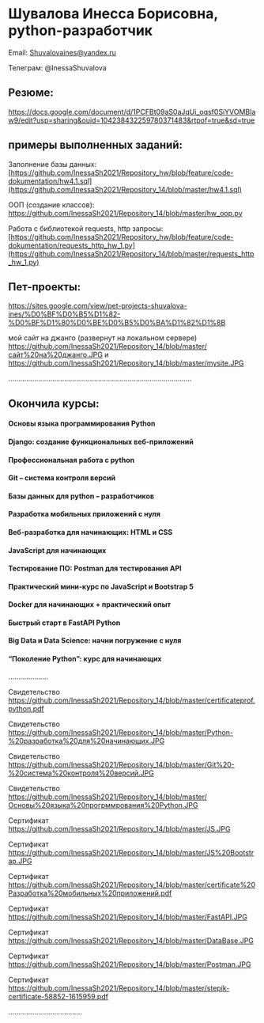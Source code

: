 # Шувалова Инесса Борисовна, python-разработчик


Email:               Shuvalovaines@yandex.ru


Телеграм:            @InessaShuvalova  


## Резюме: 
https://docs.google.com/document/d/1PCFBt09aS0aJqUi_oqsf0SiYVOMBIaw9/edit?usp=sharing&ouid=104238432259780371483&rtpof=true&sd=true


## примеры выполненных заданий: 

Заполнение базы данных: [https://github.com/InessaSh2021/Repository_hw/blob/feature/code-dokumentation/hw4.1.sql](https://github.com/InessaSh2021/Repository_14/blob/master/hw4.1.sql)

ООП (создание классов): https://github.com/InessaSh2021/Repository_14/blob/master/hw_oop.py

Работа с библиотекой requests, http запросы: [https://github.com/InessaSh2021/Repository_hw/blob/feature/code-dokumentation/requests_http_hw_1.py](https://github.com/InessaSh2021/Repository_14/blob/master/requests_http_hw_1.py)


## Пет-проекты:

https://sites.google.com/view/pet-projects-shuvalova-ines/%D0%BF%D0%B5%D1%82-%D0%BF%D1%80%D0%BE%D0%B5%D0%BA%D1%82%D1%8B


мой сайт на джанго (развернут на локальном сервере) https://github.com/InessaSh2021/Repository_14/blob/master/сайт%20на%20джанго.JPG  и https://github.com/InessaSh2021/Repository_14/blob/master/mysite.JPG

............................................................................................

## Окончила курсы:

#### Основы языка программирования Python
#### Django: создание функциональных веб-приложений
#### Профессиональная работа с python
#### Git – система контроля версий
#### Базы данных для python – разработчиков
#### Разработка мобильных приложений с нуля
#### Веб-разработка для начинающих: HTML и CSS
#### JavaScript для начинающих 
#### Тестирование ПО: Postman для тестирования API
#### Практический мини-курс по JavaScript и Bootstrap 5
#### Docker для начинающих + практический опыт
#### Быстрый старт в FastAPI Python
#### Big Data и Data Science: начни погружение с нуля
####  “Поколение Python”: курс для начинающих

....................


Свидетельство 
https://github.com/InessaSh2021/Repository_14/blob/master/certificateprof.python.pdf

Свидетельство 
https://github.com/InessaSh2021/Repository_14/blob/master/Python-%20разработка%20для%20начинающих.JPG

Свидетельство 
https://github.com/InessaSh2021/Repository_14/blob/master/Git%20-%20система%20контроля%20версий.JPG

Свидетельство 
https://github.com/InessaSh2021/Repository_14/blob/master/Основы%20языка%20прогрммрования%20Python.JPG

Сертификат 
https://github.com/InessaSh2021/Repository_14/blob/master/JS.JPG

Сертификат
https://github.com/InessaSh2021/Repository_14/blob/master/JS%20Bootstrap.JPG

Сертификат 
https://github.com/InessaSh2021/Repository_14/blob/master/certificate%20Разработка%20мобильных%20приложений.pdf

Сертификат 
https://github.com/InessaSh2021/Repository_14/blob/master/FastAPI.JPG

Сертификат 
https://github.com/InessaSh2021/Repository_14/blob/master/DataBase.JPG

Сертификат
https://github.com/InessaSh2021/Repository_14/blob/master/Postman.JPG

Сертификат 
https://github.com/InessaSh2021/Repository_14/blob/master/stepik-certificate-58852-1615959.pdf

.....................................
